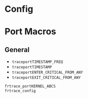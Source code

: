# Config

# Port Macros

## General
  - `traceportTIMESTAMP_FREQ`
  - `traceportTIMESTAMP`
  - `traceportENTER_CRITICAL_FROM_ANY`
  - `traceportEXIT_CRITICAL_FROM_ANY`




```c
frtrace_portKERNEL_ABCS
frtrace_config
```

